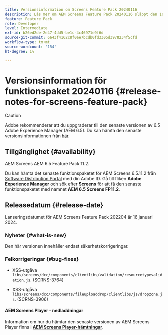 ```yaml
---
title: Versionsinformation om Screens Feature Pack 20240116
description: Läs mer om AEM Screens Feature Pack 20240116 släppt den 16 januari 2024.
feature: Feature Pack
role: Developer
level: Intermediate
exl-id: b26ed2de-2e47-4dd5-be1c-4c46971e9f6d
source-git-commit: 6643f4162c8f0ee7bcdb0fd3305d3978234f5cfd
workflow-type: tm+mt
source-wordcount: '154'
ht-degree: 1%

---
```


# Versionsinformation för funktionspaket 20240116 {#release-notes-for-screens-feature-pack}

>[!CAUTION]
>Adobe rekommenderar att du uppgraderar till den senaste versionen av 6.5 Adobe Experience Manager (AEM 6.5). Du kan hämta den senaste versionsinformationen från [här](https://experienceleague.adobe.com/sv/docs/experience-manager-65/content/release-notes/release-notes).

## Tillgänglighet {#availability}

AEM Screens AEM 6.5 Feature Pack 11.2.

Du kan hämta det senaste funktionspaketet för AEM Screens 6.5.11.2 från [Software Distribution Portal](https://experience.adobe.com/#/downloads/content/software-distribution/en/aem.html) med din Adobe ID. Gå till fliken **Adobe Experience Manager** och sök efter **Screens** för att få den senaste funktionspaketet med namnet **AEM 6.5 Screens FP11.2**.

## Releasedatum {#release-date}

Lanseringsdatumet för AEM Screens Feature Pack 202204 är 16 januari 2024.

### Nyheter {#what-is-new}

Den här versionen innehåller endast säkerhetskorrigeringar.

### Felkorrigeringar {#bug-fixes}

* XSS-utgåva `libs/screens/dcc/components/clientlibs/validation/resourcetypevalidation.js`. (SCRNS-3764)

* XSS-utgåva `libs/screens/dcc/components/fileuploaddrop/clientlibs/js/dropzone.js`. (SCRNS-3906)

#### AEM Screens Player - nedladdningar

Information om hur du hämtar den senaste versionen av AEM Screens Player finns i **[AEM Screens Player-hämtningar](https://download.macromedia.com/screens/index.html)**.
